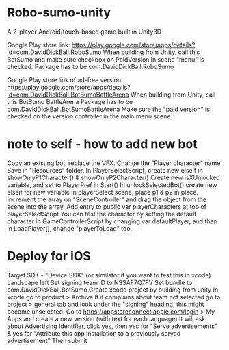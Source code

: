 # Robo-sumo-unity
A 2-player Android/touch-based game built in Unity3D

Google Play store link:
https://play.google.com/store/apps/details?id=com.DavidDickBall.RoboSumo
When building from Unity, call this BotSumo  and make sure checkbox on PaidVersion in scene "menu" is checked. 
Package has to be com.DavidDickBall.RoboSumo


Google Play store link of ad-free version:
https://play.google.com/store/apps/details?id=com.DavidDickBall.BotSumoBattleArena
When building from Unity, call this BotSumo BattleArena
Package has to be com.DavidDickBall.BotSumoBattleArena
Make sure the "paid version" is checked on the version controller in the main menu scene


# note to self - how to add new bot
Copy an existing bot, replace the VFX. Change the "Player character" name. Save in "Resources" folder. 
In PlayerSelectScript, create new elseif in showOnlyP1Character() & showOnlyP2Character()
Create new isXUnlocked variable, and set to PlayerPref in Start()
In unlockSelectedBot() create new elseif for new variable
In playerSelect scene, place p1 & p2 in place. Increment the array on "SceneController" and drag the object from the scene into the array. 
Add entry to public var playerCharacters at top of playerSelectScript
You can test the character by setting the default character in GameControllerScript by changing var defaultPlayer, and then in LoadPlayer(), change "playerToLoad" too.


# Deploy for iOS 
Target SDK - "Device SDK" (or similator if you want to test this in xcode)
Landscape left
Set signing team ID to NSSAF7Q7FV
Set bundle to com.DavidDickBall.BotSumo
Create xcode project by building from unity
In xcode go to product > Archive
If it complains about team not selected go to project > general tab and look under the "signing" heading, this might become unselected. 
Go to https://appstoreconnect.apple.com/login > My Apps and create a new version (with text for each language)
It will ask about Advertising Identifier, click yes, then yes for "Serve advertisements" & yes for "Attribute this app installation to a previously served advertisement"
Then submit 